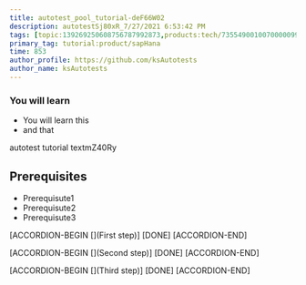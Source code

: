```yaml
---
title: autotest_pool_tutorial-deF66W02
description: autotestSj80xR_7/27/2021 6:53:42 PM
tags: [topic:139269250608756787992873,products:tech/73554900100700000996,tutorial:experience/advanced]
primary_tag: tutorial:product/sapHana
time: 853
author_profile: https://github.com/ksAutotests
author_name: ksAutotests
---
```

### You will learn
- You will learn this
- and that

autotest tutorial textmZ40Ry

## Prerequisites
- Prerequisute1
- Prerequisute2
- Prerequisute3

[ACCORDION-BEGIN [](First step)]
[DONE]
[ACCORDION-END]

[ACCORDION-BEGIN [](Second step)]
[DONE]
[ACCORDION-END]

[ACCORDION-BEGIN [](Third step)]
[DONE]
[ACCORDION-END]

